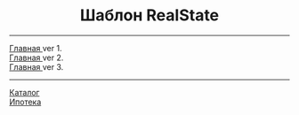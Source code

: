 <h1 align="center">Шаблон RealState</h1>
<hr>
<a href="https://qscape.ru/nedviga/verstka/index.php" align="center">Главная </a><span>ver 1.</span><br>
<a href="https://qscape.ru/nedviga/verstka/index2.php" align="center">Главная </a><span>ver 2.</span><br>
<a href="https://qscape.ru/nedviga/verstka/index3.php" align="center">Главная </a><span>ver 3.</span><br>
<hr>
<a href="https://qscape.ru/nedviga/verstka/catalog.php">Каталог</a><br>
<a href="https://qscape.ru/nedviga/verstka/montrage.php">Ипотека</a>

